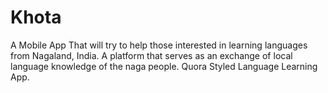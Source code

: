 # Khota

A Mobile App That will try to help those interested in learning languages from Nagaland, India. A platform that serves as an exchange of local language knowledge of the naga people. Quora Styled Language Learning App.
